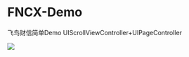 # FNCX-Demo
飞鸟财信简单Demo
UIScrollViewController+UIPageController

![](http://o9vj09f1e.bkt.clouddn.com/FNCX%E6%88%AA%E5%9B%BE.jpg?imageView2/2/w/375/h/667/interlace/0/q/100)
